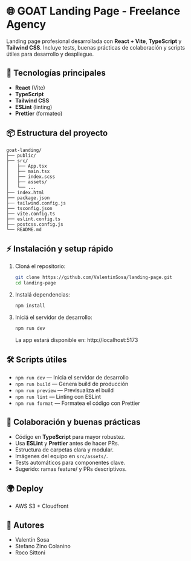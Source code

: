# 🌐 GOAT Landing Page - Freelance Agency

Landing page profesional desarrollada con **React + Vite**, **TypeScript** y **Tailwind CSS**. Incluye tests, buenas prácticas de colaboración y scripts útiles para desarrollo y despliegue.



## 🚀 Tecnologías principales
- **React** (Vite)
- **TypeScript**
- **Tailwind CSS**
- **ESLint** (linting)
- **Prettier** (formateo)

## 📦 Estructura del proyecto

```
goat-landing/
├── public/
├── src/
│   ├── App.tsx
│   ├── main.tsx
│   ├── index.scss
│   ├── assets/
│   └── ...
├── index.html
├── package.json
├── tailwind.config.js
├── tsconfig.json
├── vite.config.ts
├── eslint.config.ts
├── postcss.config.js
└── README.md
```

## ⚡ Instalación y setup rápido

1. Cloná el repositorio:
   ```bash
   git clone https://github.com/ValentinSosa/landing-page.git
   cd landing-page
   ```
2. Instalá dependencias:
   ```bash
   npm install
   ```
3. Iniciá el servidor de desarrollo:
   ```bash
   npm run dev
   ```
   La app estará disponible en: http://localhost:5173

## 🛠️ Scripts útiles

- `npm run dev` — Inicia el servidor de desarrollo
- `npm run build` — Genera build de producción
- `npm run preview` — Previsualiza el build
- `npm run lint` — Linting con ESLint
- `npm run format` — Formatea el código con Prettier

## 🤝 Colaboración y buenas prácticas

- Código en **TypeScript** para mayor robustez.
- Usa **ESLint** y **Prettier** antes de hacer PRs.
- Estructura de carpetas clara y modular.
- Imágenes del equipo en `src/assets/`.
- Tests automáticos para componentes clave.
- Sugerido: ramas feature/ y PRs descriptivos.

## 🌍 Deploy

- AWS S3 + Cloudfront

## 👥 Autores
- Valentín Sosa
- Stefano Zino Colanino
- Roco Sittoni
